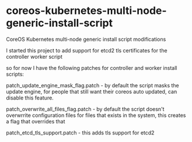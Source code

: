 # coreos-kubernetes-multi-node-generic-install-script
CoreOS Kubernetes multi-node generic install script modifications

I started this project to add support for etcd2 tls certificates for the controller worker script

so for now I have the following patches for controller and worker install scripts:

patch_update_engine_mask_flag.patch - by default the script masks the update engine, for people that still want their coreos auto updated, can disable this feature.

patch_overwrite_all_files_flag.patch - by default the script doesn't overwrrite configuration files for files that exists in the system, this creates a flag that overrides that

patch_etcd_tls_support.patch - this adds tls support for etcd2
